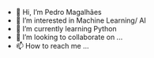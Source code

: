 - 👋 Hi, I’m Pedro Magalhães
- 👀 I’m interested in Machine Learning/ AI
- 🌱 I’m currently learning Python
- 💞️ I’m looking to collaborate on ...
- 📫 How to reach me ...

<!---
ppmagalhaes/ppmagalhaes is a ✨ special ✨ repository because its `README.md` (this file) appears on your GitHub profile.
You can click the Preview link to take a look at your changes.
--->
